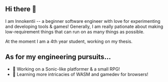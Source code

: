 ## Hi there 👋

I am Innokentii -- a beginner software engineer with love for experimenting and developing
tools & games! Generally, I am really pationate about making low-requirement things that
can run on as many things as possible.

At the moment I am a 4th year student, working on my thesis.

## As for my engineering pursuits...
- 🔭 Working on a Sonic-like platformer & a small RPG!
- 🌱 Learning more intricacies of WASM and gamedev for browsers!
